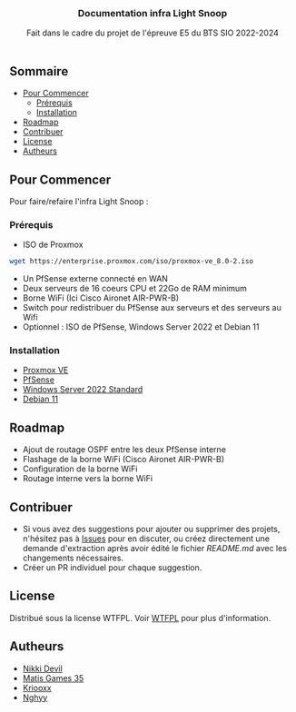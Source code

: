 <br/>
<p align="center">
  <h3 align="center">Documentation infra Light Snoop</h3>

  <p align="center">
    Fait dans le cadre du projet de l'épreuve E5 du BTS SIO 2022-2024
    <br/>
    <br/>
  </p>
</p>



## Sommaire

* [Pour Commencer](#getting-started)
  * [Prérequis](#prerequisites)
  * [Installation](#installation)
* [Roadmap](#roadmap)
* [Contribuer](#contributing)
* [License](#license)
* [Autheurs](#authors)

## Pour Commencer

Pour faire/refaire l'infra Light Snoop :

### Prérequis

* ISO de Proxmox
```sh
wget https://enterprise.proxmox.com/iso/proxmox-ve_8.0-2.iso
```
* Un PfSense externe connecté en WAN
* Deux serveurs de 16 coeurs CPU et 22Go de RAM minimum
* Borne WiFi (Ici Cisco Aironet AIR-PWR-B)
* Switch pour redistribuer du PfSense aux serveurs et des serveurs au Wifi
* Optionnel : ISO de PfSense, Windows Server 2022 et Debian 11

### Installation

* [Proxmox VE]()
* [PfSense]()
* [Windows Server 2022 Standard]()
* [Debian 11]()

## Roadmap

* Ajout de routage OSPF entre les deux PfSense interne
* Flashage de la borne WiFi (Cisco Aironet AIR-PWR-B)
* Configuration de la borne WiFi
* Routage interne vers la borne WiFi

## Contribuer

* Si vous avez des suggestions pour ajouter ou supprimer des projets, n'hésitez pas à [Issues](https://github.com/E5-MMGE/Documentation-Light-Snoop-E5/issues) pour en discuter, ou créez directement une demande d'extraction après avoir édité le fichier *README.md* avec les changements nécessaires.
* Créer un PR individuel pour chaque suggestion.

## License

Distribué sous la license WTFPL. Voir [WTFPL](http://www.wtfpl.net/about/) pour plus d'information.

## Autheurs

* [Nikki Devil](https://github.com/Nikki-Devil/)
* [Matis Games 35](https://github.com/MatisGames35)
* [Kriooxx](https://github.com/kriooxx)
* [Nghyy](https://github.com/nghyy)
